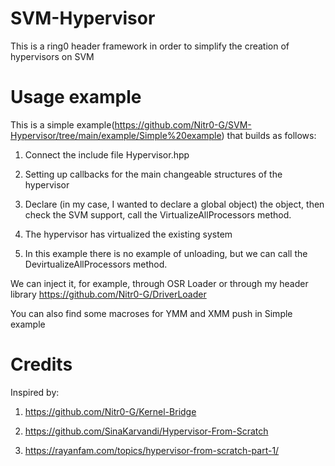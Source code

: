# SVM-Hypervisor
This is a ring0 header framework in order to simplify the creation of hypervisors on SVM
# Usage example
This is a simple example(https://github.com/Nitr0-G/SVM-Hypervisor/tree/main/example/Simple%20example) that builds as follows:
1) Connect the include file Hypervisor.hpp


2) Setting up callbacks for the main changeable structures of the hypervisor


3) Declare (in my case, I wanted to declare a global object) the object, then check the SVM support, call the VirtualizeAllProcessors method.


4) The hypervisor has virtualized the existing system


5) In this example there is no example of unloading, but we can call the DevirtualizeAllProcessors method.

We can inject it, for example, through OSR Loader or through my header library https://github.com/Nitr0-G/DriverLoader

You can also find some macroses for YMM and XMM push in Simple example
# Credits
Inspired by:
1) https://github.com/Nitr0-G/Kernel-Bridge


2) https://github.com/SinaKarvandi/Hypervisor-From-Scratch


3) https://rayanfam.com/topics/hypervisor-from-scratch-part-1/
